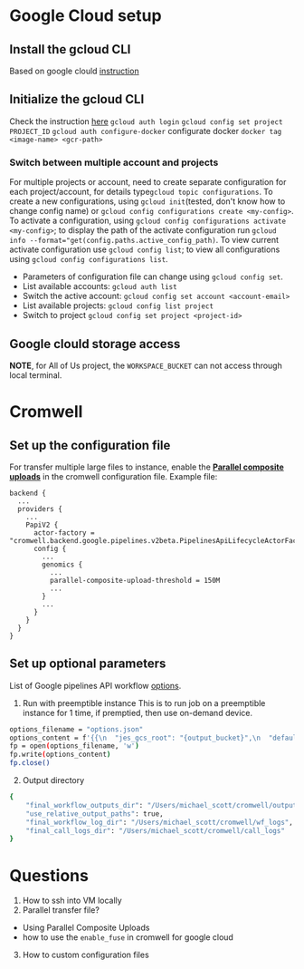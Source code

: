 # Google Cloud setup
## Install the gcloud CLI
Based on google clould [instruction](https://cloud.google.com/sdk/docs/install)
## Initialize the gcloud CLI
Check the instruction [here](https://cloud.google.com/sdk/docs/initializing)
`gcloud auth login`
`gcloud config set project PROJECT_ID`
`gcloud auth configure-docker` configurate docker
`docker tag <image-name> <gcr-path>`

### Switch between multiple account and projects
For multiple projects or account, need to create separate configuration for each project/account, for details type`gcloud topic configurations`.
To create a new configurations, using `gcloud init`(tested, don't know how to change config name) or `gcloud config configurations create <my-config>`. 
To activate a configuration, using `gcloud config configurations activate <my-config>`; to display the path of the activate configuration run `gcloud info --format="get(config.paths.active_config_path)`.
To view current activate configuration use `gcloud config list`; to view all configurations using `gcloud config configurations list`.

* Parameters of configuration file can change using `gcloud config set`.
* List available accounts: `gcloud auth list`
* Switch the active account: `gcloud config set account <account-email>` 
* List available projects: `gcloud config list project`
* Switch to project `gcloud config set project <project-id>`

## Google clould storage access
**NOTE**, for All of Us project, the `WORKSPACE_BUCKET` can not access through local terminal.
# Cromwell
## Set up the configuration file
For transfer multiple large files to instance, enable the [**Parallel composite uploads**](https://cromwell.readthedocs.io/en/stable/backends/Google/#parallel-composite-uploads) in the cromwell configuration file. 
Example file:
```
backend {
  ...
  providers {
    ...
    PapiV2 {
      actor-factory = "cromwell.backend.google.pipelines.v2beta.PipelinesApiLifecycleActorFactory"
      config {
        ...
        genomics {
          ...
          parallel-composite-upload-threshold = 150M
          ...
        }
        ...
      }
    }
  }
}
```
## Set up optional parameters
List of Google pipelines API workflow [options](https://cromwell.readthedocs.io/en/stable/wf_options/Google/).

1. Run with preemptible instance
This is to run job on a preemptible instance for 1 time, if premptied, then use on-demand device. 
```bash
options_filename = "options.json"
options_content = f'{{\n  "jes_gcs_root": "{output_bucket}",\n  "default_runtime_attributes": {{\n    "preemptible": "1"\n    }}\n}}'
fp = open(options_filename, 'w')
fp.write(options_content)
fp.close()
```
2. Output directory
```bash
{
    "final_workflow_outputs_dir": "/Users/michael_scott/cromwell/outputs",
    "use_relative_output_paths": true,
    "final_workflow_log_dir": "/Users/michael_scott/cromwell/wf_logs",
    "final_call_logs_dir": "/Users/michael_scott/cromwell/call_logs"
}
```
# Questions
1. How to ssh into VM locally
2. Parallel transfer file?
  * Using Parallel Composite Uploads
  * how to use the `enable_fuse` in cromwell for google cloud
3. How to custom configuration files

